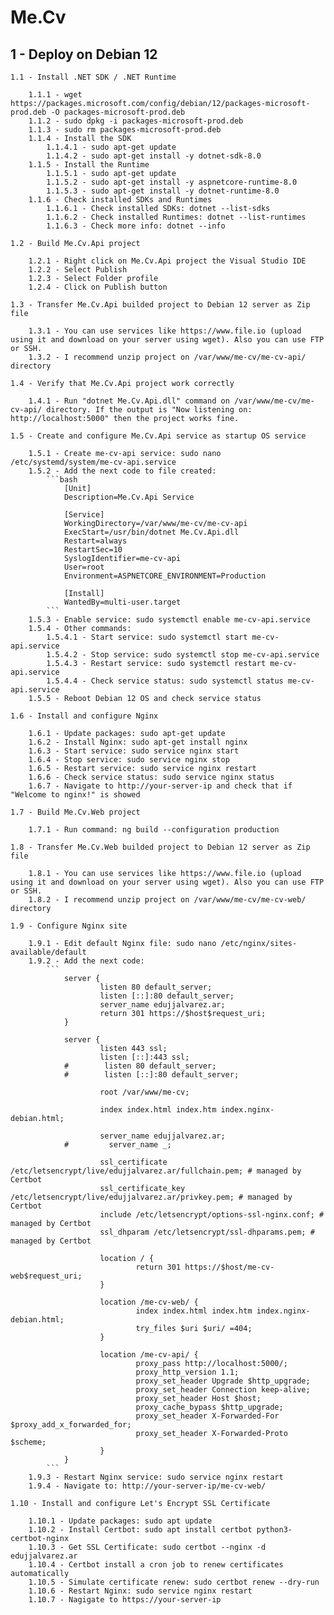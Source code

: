 # Me.Cv

## 1 - Deploy on Debian 12

    1.1 - Install .NET SDK / .NET Runtime

        1.1.1 - wget https://packages.microsoft.com/config/debian/12/packages-microsoft-prod.deb -O packages-microsoft-prod.deb
        1.1.2 - sudo dpkg -i packages-microsoft-prod.deb
        1.1.3 - sudo rm packages-microsoft-prod.deb
        1.1.4 - Install the SDK
            1.1.4.1 - sudo apt-get update
            1.1.4.2 - sudo apt-get install -y dotnet-sdk-8.0
        1.1.5 - Install the Runtime
            1.1.5.1 - sudo apt-get update
            1.1.5.2 - sudo apt-get install -y aspnetcore-runtime-8.0
            1.1.5.3 - sudo apt-get install -y dotnet-runtime-8.0
        1.1.6 - Check installed SDKs and Runtimes
            1.1.6.1 - Check installed SDKs: dotnet --list-sdks
            1.1.6.2 - Check installed Runtimes: dotnet --list-runtimes
            1.1.6.3 - Check more info: dotnet --info

    1.2 - Build Me.Cv.Api project

        1.2.1 - Right click on Me.Cv.Api project the Visual Studio IDE
        1.2.2 - Select Publish
        1.2.3 - Select Folder profile
        1.2.4 - Click on Publish button

    1.3 - Transfer Me.Cv.Api builded project to Debian 12 server as Zip file

        1.3.1 - You can use services like https://www.file.io (upload using it and download on your server using wget). Also you can use FTP or SSH.
        1.3.2 - I recommend unzip project on /var/www/me-cv/me-cv-api/ directory

    1.4 - Verify that Me.Cv.Api project work correctly

        1.4.1 - Run "dotnet Me.Cv.Api.dll" command on /var/www/me-cv/me-cv-api/ directory. If the output is "Now listening on: http://localhost:5000" then the project works fine.

    1.5 - Create and configure Me.Cv.Api service as startup OS service

        1.5.1 - Create me-cv-api service: sudo nano /etc/systemd/system/me-cv-api.service
        1.5.2 - Add the next code to file created:
            ```bash
    			[Unit]
    			Description=Me.Cv.Api Service

    			[Service]
    			WorkingDirectory=/var/www/me-cv/me-cv-api
    			ExecStart=/usr/bin/dotnet Me.Cv.Api.dll
    			Restart=always
    			RestartSec=10
    			SyslogIdentifier=me-cv-api
    			User=root
    			Environment=ASPNETCORE_ENVIRONMENT=Production

    			[Install]
    			WantedBy=multi-user.target
    		```
        1.5.3 - Enable service: sudo systemctl enable me-cv-api.service
        1.5.4 - Other commands:
            1.5.4.1 - Start service: sudo systemctl start me-cv-api.service
            1.5.4.2 - Stop service: sudo systemctl stop me-cv-api.service
            1.5.4.3 - Restart service: sudo systemctl restart me-cv-api.service
            1.5.4.4 - Check service status: sudo systemctl status me-cv-api.service
        1.5.5 - Reboot Debian 12 OS and check service status

    1.6 - Install and configure Nginx

        1.6.1 - Update packages: sudo apt-get update
        1.6.2 - Install Nginx: sudo apt-get install nginx
        1.6.3 - Start service: sudo service nginx start
        1.6.4 - Stop service: sudo service nginx stop
        1.6.5 - Restart service: sudo service nginx restart
        1.6.6 - Check service status: sudo service nginx status
        1.6.7 - Navigate to http://your-server-ip and check that if "Welcome to nginx!" is showed

    1.7 - Build Me.Cv.Web project

        1.7.1 - Run command: ng build --configuration production

    1.8 - Transfer Me.Cv.Web builded project to Debian 12 server as Zip file

        1.8.1 - You can use services like https://www.file.io (upload using it and download on your server using wget). Also you can use FTP or SSH.
        1.8.2 - I recommend unzip project on /var/www/me-cv/me-cv-web/ directory

    1.9 - Configure Nginx site

        1.9.1 - Edit default Nginx file: sudo nano /etc/nginx/sites-available/default
        1.9.2 - Add the next code:
            ```
                server {
                        listen 80 default_server;
                        listen [::]:80 default_server;
                        server_name edujjalvarez.ar;
                        return 301 https://$host$request_uri;
                }

                server {
                        listen 443 ssl;
                        listen [::]:443 ssl;
                #        listen 80 default_server;
                #        listen [::]:80 default_server;

                        root /var/www/me-cv;

                        index index.html index.htm index.nginx-debian.html;

                        server_name edujjalvarez.ar;
                #         server_name _;

                        ssl_certificate /etc/letsencrypt/live/edujjalvarez.ar/fullchain.pem; # managed by Certbot
                        ssl_certificate_key /etc/letsencrypt/live/edujjalvarez.ar/privkey.pem; # managed by Certbot
                        include /etc/letsencrypt/options-ssl-nginx.conf; # managed by Certbot
                        ssl_dhparam /etc/letsencrypt/ssl-dhparams.pem; # managed by Certbot

                        location / {
                                return 301 https://$host/me-cv-web$request_uri;
                        }

                        location /me-cv-web/ {
                                index index.html index.htm index.nginx-debian.html;
                                try_files $uri $uri/ =404;
                        }

                        location /me-cv-api/ {
                                proxy_pass http://localhost:5000/;
                                proxy_http_version 1.1;
                                proxy_set_header Upgrade $http_upgrade;
                                proxy_set_header Connection keep-alive;
                                proxy_set_header Host $host;
                                proxy_cache_bypass $http_upgrade;
                                proxy_set_header X-Forwarded-For $proxy_add_x_forwarded_for;
                                proxy_set_header X-Forwarded-Proto $scheme;
                        }
                }
            ```
        1.9.3 - Restart Nginx service: sudo service nginx restart
        1.9.4 - Navigate to: http://your-server-ip/me-cv-web/

    1.10 - Install and configure Let's Encrypt SSL Certificate

        1.10.1 - Update packages: sudo apt update
        1.10.2 - Install Certbot: sudo apt install certbot python3-certbot-nginx
        1.10.3 - Get SSL Certificate: sudo certbot --nginx -d edujjalvarez.ar
        1.10.4 - Certbot install a cron job to renew certificates automatically
        1.10.5 - Simulate certificate renew: sudo certbot renew --dry-run
        1.10.6 - Restart Nginx: sudo service nginx restart
        1.10.7 - Nagigate to https://your-server-ip
